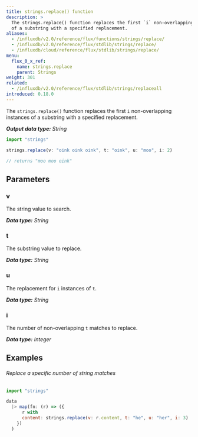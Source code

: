 ```yaml
---
title: strings.replace() function
description: >
  The strings.replace() function replaces the first `i` non-overlapping instances
  of a substring with a specified replacement.
aliases:
  - /influxdb/v2.0/reference/flux/functions/strings/replace/
  - /influxdb/v2.0/reference/flux/stdlib/strings/replace/
  - /influxdb/cloud/reference/flux/stdlib/strings/replace/
menu:
  flux_0_x_ref:
    name: strings.replace
    parent: Strings
weight: 301
related:
  - /influxdb/v2.0/reference/flux/stdlib/strings/replaceall
introduced: 0.18.0
---
```


The `strings.replace()` function replaces the first `i` non-overlapping instances
of a substring with a specified replacement.

_**Output data type:** String_

```js
import "strings"

strings.replace(v: "oink oink oink", t: "oink", u: "moo", i: 2)

// returns "moo moo oink"
```

## Parameters

### v
The string value to search.

_**Data type:** String_

### t
The substring value to replace.

_**Data type:** String_

### u
The replacement for `i` instances of `t`.

_**Data type:** String_

### i
The number of non-overlapping `t` matches to replace.

_**Data type:** Integer_

## Examples

###### Replace a specific number of string matches
```js
import "strings"

data
  |> map(fn: (r) => ({
      r with
      content: strings.replace(v: r.content, t: "he", u: "her", i: 3)
    })
  )
```
